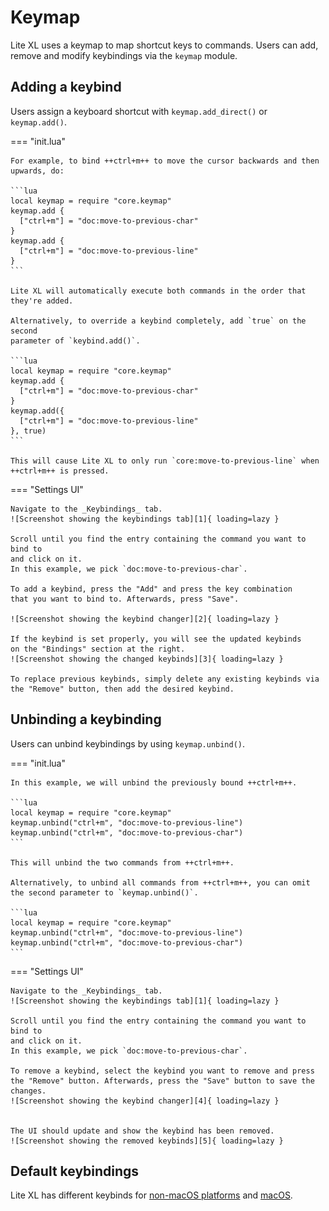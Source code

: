 # Keymap

Lite XL uses a keymap to map shortcut keys to commands.
Users can add, remove and modify keybindings via the `keymap` module.

## Adding a keybind

Users assign a keyboard shortcut with `keymap.add_direct()` or
`keymap.add()`.

=== "init.lua"

    For example, to bind ++ctrl+m++ to move the cursor backwards and then
    upwards, do:

    ```lua
    local keymap = require "core.keymap"
    keymap.add {
      ["ctrl+m"] = "doc:move-to-previous-char"
    }
    keymap.add {
      ["ctrl+m"] = "doc:move-to-previous-line"
    }
    ```

    Lite XL will automatically execute both commands in the order that
    they're added.

    Alternatively, to override a keybind completely, add `true` on the second
    parameter of `keybind.add()`.

    ```lua
    local keymap = require "core.keymap"
    keymap.add {
      ["ctrl+m"] = "doc:move-to-previous-char"
    }
    keymap.add({
      ["ctrl+m"] = "doc:move-to-previous-line"
    }, true)
    ```

    This will cause Lite XL to only run `core:move-to-previous-line` when
    ++ctrl+m++ is pressed.

=== "Settings UI"

    Navigate to the _Keybindings_ tab.
    ![Screenshot showing the keybindings tab][1]{ loading=lazy }

    Scroll until you find the entry containing the command you want to bind to
    and click on it.
    In this example, we pick `doc:move-to-previous-char`.

    To add a keybind, press the "Add" and press the key combination
    that you want to bind to. Afterwards, press "Save".

    ![Screenshot showing the keybind changer][2]{ loading=lazy }

    If the keybind is set properly, you will see the updated keybinds
    on the "Bindings" section at the right.
    ![Screenshot showing the changed keybinds][3]{ loading=lazy }

    To replace previous keybinds, simply delete any existing keybinds via
    the "Remove" button, then add the desired keybind.

## Unbinding a keybinding

Users can unbind keybindings by using `keymap.unbind()`.

=== "init.lua"

    In this example, we will unbind the previously bound ++ctrl+m++.

    ```lua
    local keymap = require "core.keymap"
    keymap.unbind("ctrl+m", "doc:move-to-previous-line")
    keymap.unbind("ctrl+m", "doc:move-to-previous-char")
    ```

    This will unbind the two commands from ++ctrl+m++.

    Alternatively, to unbind all commands from ++ctrl+m++, you can omit
    the second parameter to `keymap.unbind()`.

    ```lua
    local keymap = require "core.keymap"
    keymap.unbind("ctrl+m", "doc:move-to-previous-line")
    keymap.unbind("ctrl+m", "doc:move-to-previous-char")
    ```

=== "Settings UI"

    Navigate to the _Keybindings_ tab.
    ![Screenshot showing the keybindings tab][1]{ loading=lazy }

    Scroll until you find the entry containing the command you want to bind to
    and click on it.
    In this example, we pick `doc:move-to-previous-char`.

    To remove a keybind, select the keybind you want to remove and press
    the "Remove" button. Afterwards, press the "Save" button to save the changes.
    ![Screenshot showing the keybind changer][4]{ loading=lazy }


    The UI should update and show the keybind has been removed.
    ![Screenshot showing the removed keybinds][5]{ loading=lazy }

## Default keybindings

Lite XL has different keybinds for [non-macOS platforms][6] and [macOS][7].



[1]: ../assets/settings/keybinds/keybinds.png
[2]: ../assets/settings/keybinds/keybind-add-dialog.png
[3]: ../assets/settings/keybinds/keybind-add-after.png
[4]: ../assets/settings/keybinds/keybind-remove-dialog.png
[5]: ../assets/settings/keybinds/keybind-remove-after.png
[6]: ../references/keymap.md
[7]: ../references/macos-keymap.md
